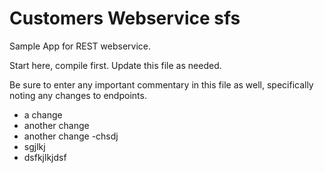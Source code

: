 Customers Webservice
sfs
=================
Sample App for REST webservice.

Start here, compile first.  Update this file as needed.

Be sure to enter any important commentary in this file as well,
specifically noting any changes to endpoints.

- a change
- another change
- another change
-chsdj
- sgjlkj
- dsfkjlkjdsf
